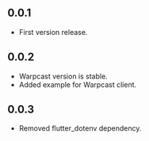 ## 0.0.1

* First version release.

## 0.0.2

* Warpcast version is stable.
* Added example for Warpcast client.

## 0.0.3

* Removed flutter_dotenv dependency.